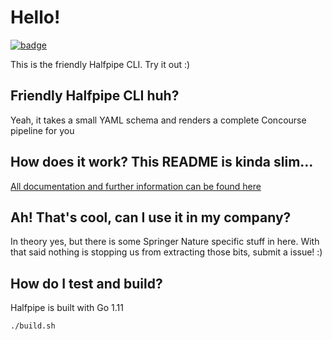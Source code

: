 # Hello!

<a href="https://concourse.halfpipe.io/teams/engineering-enablement/pipelines/halfpipe-cli"><img src="http://badger.halfpipe.io/engineering-enablement/halfpipe-cli" title="badge"></a>

This is the friendly Halfpipe CLI. Try it out :)

## Friendly Halfpipe CLI huh?

Yeah, it takes a small YAML schema and renders a complete Concourse pipeline for you

## How does it work? This README is kinda slim...

[All documentation and further information can be found here](https://docs.halfpipe.io)

## Ah! That's cool, can I use it in my company?

In theory yes, but there is some Springer Nature specific stuff in here. With that said nothing is stopping us from extracting those bits, submit a issue! :)

## How do I test and build?

Halfpipe is built with Go 1.11

```
./build.sh
```
